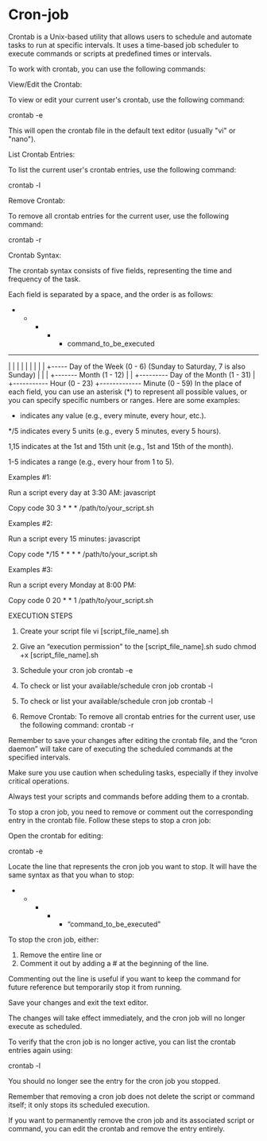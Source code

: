 # Cron-job

Crontab is a Unix-based utility that allows users to schedule and automate tasks to run at specific intervals. It uses a time-based job scheduler to execute commands or scripts at predefined times or intervals. 

To work with crontab, you can use the following commands:

View/Edit the Crontab:

To view or edit your current user's crontab, use the following command:

crontab -e

This will open the crontab file in the default text editor (usually "vi" or "nano").

List Crontab Entries:

To list the current user's crontab entries, use the following command:

crontab -l

Remove Crontab:

To remove all crontab entries for the current user, use the following command:

crontab -r

Crontab Syntax:

The crontab syntax consists of five fields, representing the time and frequency of the task. 

Each field is separated by a space, and the order is as follows:

* * * * * command_to_be_executed
-   -    -   -    -
|    |    |    |    |
|    |    |    |    +----- Day of the Week (0 - 6) (Sunday to Saturday, 7 is also Sunday)
|    |    |   +------- Month (1 - 12)
|    |    +--------- Day of the Month (1 - 31)
|    +----------- Hour (0 - 23)
+------------- Minute (0 - 59)
In the place of each field, you can use an asterisk (*) to represent all possible values, or you can specify specific numbers or ranges. Here are some examples:

* indicates any value (e.g., every minute, every hour, etc.).

*/5 indicates every 5 units (e.g., every 5 minutes, every 5 hours).

1,15 indicates at the 1st and 15th unit (e.g., 1st and 15th of the month).

1-5 indicates a range (e.g., every hour from 1 to 5).

Examples #1:

Run a script every day at 3:30 AM:
javascript

Copy code
30 3 * * * /path/to/your_script.sh

Examples #2:

Run a script every 15 minutes:
javascript

Copy code
*/15 * * * * /path/to/your_script.sh

Examples #3:

Run a script every Monday at 8:00 PM:

Copy code
0 20 * * 1 /path/to/your_script.sh

EXECUTION STEPS

1.	Create your script file
vi [script_file_name].sh

2.	Give an “execution  permission" to the [script_file_name].sh
sudo chmod +x [script_file_name].sh

3.	Schedule your cron job
crontab -e

4.	To check or list your available/schedule cron job
crontab -l

5.	To check or list your available/schedule cron job
crontab -l

6.	Remove Crontab:
To remove all crontab entries for the current user, use the following command:
crontab -r

Remember to save your changes after editing the crontab file, and the “cron daemon” will take care of executing the scheduled commands at the specified intervals. 

Make sure you use caution when scheduling tasks, especially if they involve critical operations. 

Always test your scripts and commands before adding them to a crontab.




To stop a cron job, you need to remove or comment out the corresponding entry in the crontab file. Follow these steps to stop a cron job:

Open the crontab for editing:

crontab -e

Locate the line that represents the cron job you want to stop. It will have the same syntax as that you whan to stop:

* * * * * “command_to_be_executed”

To stop the cron job, either:
1.	Remove the entire line or 
2.	Comment it out by adding a # at the beginning of the line. 

Commenting out the line is useful if you want to keep the command for future reference but temporarily stop it from running.

Save your changes and exit the text editor. 

The changes will take effect immediately, and the cron job will no longer execute as scheduled.

To verify that the cron job is no longer active, you can list the crontab entries again using:

crontab -l

You should no longer see the entry for the cron job you stopped.

Remember that removing a cron job does not delete the script or command itself; it only stops its scheduled execution. 

If you want to permanently remove the cron job and its associated script or command, you can edit the crontab and remove the entry entirely.

